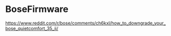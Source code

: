 # BoseFirmware

https://www.reddit.com/r/bose/comments/ch6kxl/how_to_downgrade_your_bose_quietcomfort_35_ii/
